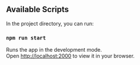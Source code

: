 ## Available Scripts

In the project directory, you can run:

### `npm run start`

Runs the app in the development mode.\
Open [http://localhost:2000](http://localhost:2000) to view it in your browser.
